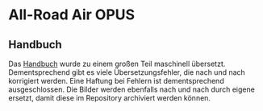 # All-Road Air OPUS

## Handbuch

Das [Handbuch](handbuch-deutsch.md) wurde zu einem großen Teil maschinell übersetzt. Dementsprechend gibt es viele Übersetzungsfehler, die nach und nach korrigiert werden. Eine Haftung bei Fehlern ist dementsprechend ausgeschlossen. Die Bilder werden ebenfalls nach und nach durch eigene ersetzt, damit diese im Repository archiviert werden können.
